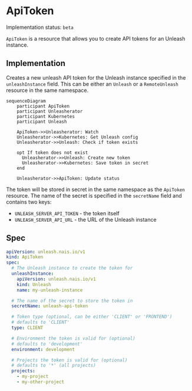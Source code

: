 # ApiToken

Implementation status: `beta`

`ApiToken` is a resource that allows you to create API tokens for an Unleash instance.

## Implementation

Creates a new unleash API token for the Unleash instance specified in the `unleashInstance` field. This can be either an `Unleash` or a `RemoteUnleash` resource in the same namespace.

```mermaid
sequenceDiagram
    participant ApiToken
    participant Unleasherator
    participant Kubernetes
    participant Unleash

    ApiToken->>Unleasherator: Watch
    Unleasherator->>Kubernetes: Get Unleash config
    Unleasherator->>Unleash: Check if token exists

    opt If token does not exist
      Unleasherator->>Unleash: Create new token
      Unleasherator->>Kubernetes: Save token in secret
    end

    Unleasherator->>ApiToken: Update status
```

The token will be stored in secret in the same namespace as the `ApiToken` resource. The name of the secret is specified in the `secretName` field and contains two keys:

- `UNLEASH_SERVER_API_TOKEN` - the token itself
- `UNLEASH_SERVER_API_URL` - the URL of the Unleash instance

## Spec

```yaml
apiVersion: unleash.nais.io/v1
kind: ApiToken
spec:
  # The Unleash instance to create the token for
  unleashInstance:
    apiVersion: unleash.nais.io/v1
    kind: Unleash
    name: my-unleash-instance

  # The name of the secret to store the token in
  secretName: unleash-api-token

  # Token type (optional, can be either 'CLIENT' or 'FRONTEND')
  # defaults to 'CLIENT'
  type: CLIENT

  # Environment the token is valid for (optional)
  # defaults to 'development'
  environment: development

  # Projects the token is valid for (optional)
  # defaults to '*' (all projects)
  projects:
    - my-project
    - my-other-project
```
